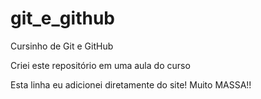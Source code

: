 # git_e_github
 Cursinho de Git e GitHub

 Criei este repositório em uma aula do curso
 
 Esta linha eu adicionei diretamente do site! Muito MASSA!!
